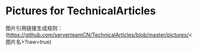 # Pictures for TechnicalArticles

图片引用链接生成规则：(https://github.com/serverteamCN/TechnicalArticles/blob/master/pictures/<图片名>?raw=true)


